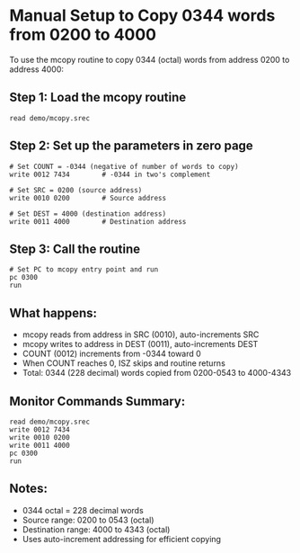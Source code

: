 # Manual Setup to Copy 0344 words from 0200 to 4000

To use the mcopy routine to copy 0344 (octal) words from address 0200 to address 4000:

## Step 1: Load the mcopy routine
```
read demo/mcopy.srec
```

## Step 2: Set up the parameters in zero page
```
# Set COUNT = -0344 (negative of number of words to copy)
write 0012 7434        # -0344 in two's complement

# Set SRC = 0200 (source address)  
write 0010 0200        # Source address

# Set DEST = 4000 (destination address)
write 0011 4000        # Destination address
```

## Step 3: Call the routine
```
# Set PC to mcopy entry point and run
pc 0300
run
```

## What happens:
- mcopy reads from address in SRC (0010), auto-increments SRC
- mcopy writes to address in DEST (0011), auto-increments DEST  
- COUNT (0012) increments from -0344 toward 0
- When COUNT reaches 0, ISZ skips and routine returns
- Total: 0344 (228 decimal) words copied from 0200-0543 to 4000-4343

## Monitor Commands Summary:
```
read demo/mcopy.srec
write 0012 7434
write 0010 0200  
write 0011 4000
pc 0300
run
```

## Notes:
- 0344 octal = 228 decimal words
- Source range: 0200 to 0543 (octal)
- Destination range: 4000 to 4343 (octal)
- Uses auto-increment addressing for efficient copying